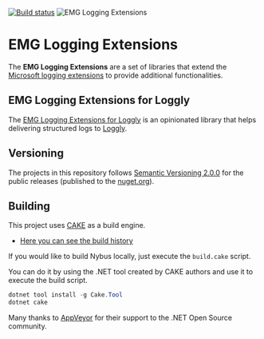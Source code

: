 [![Build status](https://ci.appveyor.com/api/projects/status/rifbfduro49d6iyi/branch/master?svg=true)](https://ci.appveyor.com/project/EMG/dotnet-extensions-logging/branch/master) ![EMG Logging Extensions](https://img.shields.io/nuget/v/emg.extensions.logging.loggly.svg)


# EMG Logging Extensions
The **EMG Logging Extensions** are a set of libraries that extend the [Microsoft logging extensions](https://github.com/aspnet/Extensions) to provide additional functionalities.

## EMG Logging Extensions for Loggly
The [EMG Logging Extensions for Loggly](./docs/loggly.md) is an opinionated library that helps delivering structured logs to [Loggly](https://www.loggly.com/).

## Versioning
The projects in this repository follows [Semantic Versioning 2.0.0](http://semver.org/spec/v2.0.0.html) for the public releases (published to the [nuget.org](https://www.nuget.org/)).

## Building
This project uses [CAKE](https://cakebuild.net/) as a build engine.
* [Here you can see the build history](https://ci.appveyor.com/project/EMG/dotnet-extensions-logging/history)

If you would like to build Nybus locally, just execute the `build.cake` script.

You can do it by using the .NET tool created by CAKE authors and use it to execute the build script.
```powershell
dotnet tool install -g Cake.Tool
dotnet cake
```

Many thanks to [AppVeyor](http://www.appveyor.com/) for their support to the .NET Open Source community.